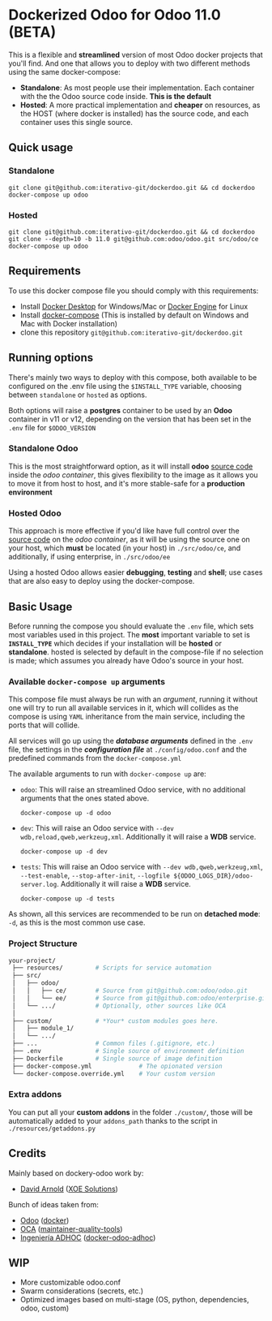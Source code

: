 # Dockerized Odoo for Odoo 11.0 (BETA)

This is a flexible and **streamlined** version of most Odoo docker projects that you'll find. And one that allows you to deploy with two different methods using the same docker-compose:

* **Standalone**: As most people use their implementation. Each container with the the Odoo source code inside. **This is the default**
* **Hosted**: A more practical implementation and **cheaper** on resources, as the HOST (where docker is installed) has the source code, and each container uses this single source.

## Quick usage

### Standalone

```shell
git clone git@github.com:iterativo-git/dockerdoo.git && cd dockerdoo
docker-compose up odoo
```

### Hosted

```shell
git clone git@github.com:iterativo-git/dockerdoo.git && cd dockerdoo
git clone --depth=10 -b 11.0 git@github.com:odoo/odoo.git src/odoo/ce
docker-compose up odoo
```

## Requirements

To use this docker compose file you should comply with this requirements:

* Install [Docker Desktop](https://www.docker.com/products/docker-desktop) for Windows/Mac or [Docker Engine](https://docs.docker.com/install/linux/docker-ce/ubuntu/#install-docker-ce) for Linux  
* Install [docker-compose](https://docs.docker.com/compose/install/) (This is installed by default on Windows and Mac with Docker installation)
* clone this repository `git@github.com:iterativo-git/dockerdoo.git`

## Running options

There's mainly two ways to deploy with this compose, both available to be configured on the .env file using the `$INSTALL_TYPE` variable, choosing between `standalone` or `hosted` as options.

Both options will raise a **postgres** container to be used by an **Odoo** container in v11 or v12, depending on the version that has been set in the `.env` file for `$ODOO_VERSION`

### Standalone Odoo

This is the most straightforward option, as it will install **odoo** [source code](https://github.com/odoo/odoo) inside the *odoo container*, this gives flexibility to the image as it allows you to move it from host to host, and it's more stable-safe for a **production environment**

### Hosted Odoo

This approach is more effective if you'd like have full control over the [source code](https://github.com/odoo/odoo) on the *odoo container*, as it will be using the source one on your host, which **must** be located (in your host) in `./src/odoo/ce`, and additionally, if using enterprise, in `./src/odoo/ee`

Using a hosted Odoo allows easier **debugging**, **testing** and **shell**; use cases that are also easy to deploy using the docker-compose.

## Basic Usage

Before running the compose you should evaluate the `.env` file, which sets most variables used in this project. The **most** important variable to set is **`INSTALL_TYPE`** which decides if your installation will be **hosted** or **standalone**. hosted is selected by default in the compose-file if no selection is made; which assumes you already have Odoo's source in your host.

### Available `docker-compose up` arguments

This compose file must always be run with an *argument*, running it without one will try to run all available services in it, which will collides as the compose is using `YAML` inheritance from the main service, including the ports that will collide.

All services will go up using the ***database arguments*** defined in the `.env` file, the settings in the ***configuration file*** at `./config/odoo.conf` and the predefined commands from the `docker-compose.yml`

The available arguments to run with `docker-compose up` are:

* `odoo`: This will raise an streamlined Odoo service, with no additional arguments that the ones stated above.

    ```docker
    docker-compose up -d odoo
    ```

* `dev`: This will raise an Odoo service with `--dev wdb,reload,qweb,werkzeug,xml`. Additionally it will raise a **WDB** service.

    ```docker
    docker-compose up -d dev
    ```

* `tests`: This will raise an Odoo service with `--dev wdb,qweb,werkzeug,xml`, `--test-enable`, `--stop-after-init`, `--logfile ${ODOO_LOGS_DIR}/odoo-server.log`. Additionally it will raise a **WDB** service.

    ```docker
    docker-compose up -d tests
    ```

As shown, all this services are recommended to be run on **detached mode**: `-d`, as this is the most common use case.

### Project Structure

```bash
your-project/
 ├── resources/         # Scripts for service automation
 ├── src/
 │   ├── odoo/
 │   │   ├── ce/        # Source from git@github.com:odoo/odoo.git
 │   │   └── ee/        # Source from git@github.com:odoo/enterprise.git
 │   └── .../           # Optionally, other sources like OCA
 │
 ├── custom/            # *Your* custom modules goes here.
 │   ├── module_1/
 │   └── .../
 ├── ...                # Common files (.gitignore, etc.)
 ├── .env               # Single source of environment definition
 ├── Dockerfile         # Single source of image definition
 ├── docker-compose.yml             # The opionated version
 └── docker-compose.override.yml    # Your custom version
```

### Extra addons

You can put all your **custom addons** in the folder `./custom/`, those will be automatically added to your `addons_path` thanks to the script in `./resources/getaddons.py`

## Credits

Mainly based on dockery-odoo work by:

* [David Arnold](https://github.com/blaggacao) ([XOE Solutions](https://xoe.solutions))

Bunch of ideas taken from:

* [Odoo](https://github.com/odoo) ([docker](https://github.com/odoo/docker))
* [OCA](https://github.com/OCA) ([maintainer-quality-tools](https://github.com/OCA/maintainer-quality-tools))
* [Ingeniería ADHOC](https://github.com/jjscarafia) ([docker-odoo-adhoc](https://github.com/ingadhoc/docker-odoo-adhoc))

## WIP

* More customizable odoo.conf
* Swarm considerations (secrets, etc.)
* Optimized images based on multi-stage (OS, python, dependencies, odoo, custom)